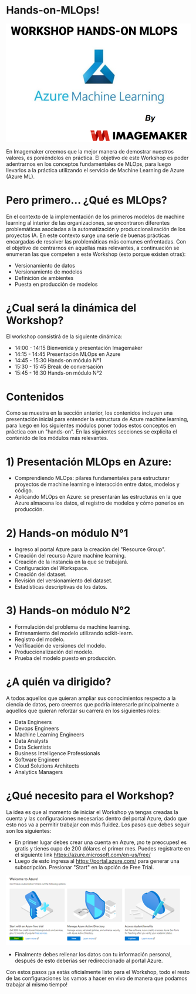 # Hands-on-MLOps!

<img src="images/workshop.PNG" >

En Imagemaker creemos que la mejor manera de demostrar nuestros valores, es poniéndolos en práctica. El objetivo de este Workshop es poder adentrarnos en los conceptos fundamentales de MLOps, para luego llevarlos a la práctica utilizando el servicio de Machine Learning de Azure (Azure ML).

# Pero primero... ¿Qué es MLOps?

En el contexto de la implementación de los primeros modelos de machine learning al interior de las organizaciones, se encontraron diferentes problemáticas asociadas a la automatización y produccionalización de los proyectos IA. En este contexto surge una serie de buenas prácticas encargadas de resolver las problemáticas más comunes enfrentadas. Con el objetivo de centrarnos en aquellas más relevantes, a continuación se enumeran las que competen a este Workshop (esto porque existen otras):

* Versionamiento de datos
* Versionamiento de modelos
* Definición de ambientes
* Puesta en producción de modelos


# ¿Cual será la dinámica del Workshop?

El workshop consistirá de la siguiente dinámica:

* 14:00 - 14:15 Bienvenida y presentación Imagemaker
* 14:15 - 14:45 Presentación MLOps en Azure
* 14:45 - 15:30 Hands-on módulo N°1
* 15:30 - 15:45 Break de conversación
* 15:45 - 16:30 Hands-on módulo N°2

# Contenidos

Como se muestra en la sección anterior, los contenidos incluyen una presentación inicial para entender la estructura de Azure machine learning, para luego en los siguientes módulos poner todos estos conceptos en práctica con un "hands-on". En las siguientes secciones se explicita el contenido de los módulos más relevantes.

# 1) Presentación MLOps en Azure:

* Comprendiendo MLOps: pilares fundamentales para estructurar proyectos de machine learning e interacción entre datos, modelos y código.
* Aplicando MLOps en Azure: se presentarán las estructuras en la que Azure almacena los datos, el registro de modelos y cómo ponerlos en producción.

# 2) Hands-on módulo N°1

* Ingreso al portal Azure para la creación del "Resource Group".
* Creación del recurso Azure machine learning.
* Creación de la instancia en la que se trabajará.
* Configuración del Workspace.
* Creación del dataset.
* Revisión del versionamiento del dataset.
* Estadísticas descriptivas de los datos.

# 3) Hands-on módulo N°2

* Formulación del problema de machine learning.
* Entrenamiento del modelo utilizando scikit-learn.
* Registro del modelo.
* Verificación de versiones del modelo.
* Produccionalización del modelo.
* Prueba del modelo puesto en producción.


# ¿A quién va dirigido?

A todos aquellos que quieran ampliar sus conocimientos respecto a la ciencia de datos, pero creemos que podría interesarle principalmente a aquellos que quieran reforzar su carrera en los siguientes roles:

* Data Engineers
* Devops Engineers
* Machine Learning Engineers
* Data Analysts
* Data Scientists
* Business Intelligence Professionals
* Software Engineer
* Cloud Solutions Architects
* Analytics Managers


# ¿Qué necesito para el Workshop?

La idea es que al momento de iniciar el Workshop ya tengas creadas la cuenta y las configuraciones necesarias dentro del portal Azure, dado que esto nos va a permitir trabajar con más fluidez. Los pasos que debes seguir son los siguientes:

* En primer lugar debes crear una cuenta en Azure, ¡no te preocupes! es gratis y tienes cupo de 200 dólares el primer mes. Puedes registrarte en el siguiente link https://azure.microsoft.com/en-us/free/
* Luego de esto ingresa al https://portal.azure.com/ para generar una subscripción. Presionar "Start" en la opción de Free Trial.

<img src="images/start.PNG" >

* Finalmente debes rellenar los datos con tu información personal, después de esto deberías ser redireccionado al portal Azure.

Con estos pasos ¡ya estás oficialmente listo para el Workshop, todo el resto de las configuraciones las vamos a hacer en vivo de manera que podamos trabajar al mismo tiempo!

